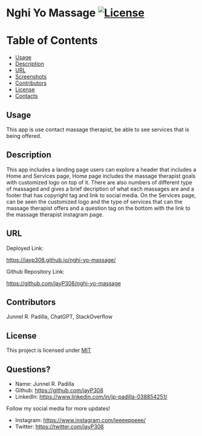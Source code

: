 # Nghi Yo Massage [![License](https://img.shields.io/badge/License-MIT-blue.svg)](https://opensource.org/licenses/MIT)

# Table of Contents
* [Usage](#usage)
* [Description](#usage)
* [URL](#URL)
* [Screenshots](#Screenshots)
* [Contributors](#contributors)
* [License](#license)
* [Contacts](#contacts)
  
## Usage
This app is use contact massage therapist, be able to see services that is being offered.
  
## Description
This app includes a landing page users can explore a header that includes a Home and Services page, Home page includes the massage therapist goals with customized logo on top of it. There are also numbers of different type of massaged and gives a brief decription of what each massages are and a footer that has copyright tag and link to social media. On the Services page, can be seen the customized logo and the type of services that can the massage therapist offers and a question tag on the bottom with the link to the massage therapist instagram page.

## URL
Deployed Link:

https://jayp308.github.io/nghi-yo-massage/

Github Repository Link:

https://github.com/jayP308/nghi-yo-massage

## Contributors
Junnel R. Padilla, ChatGPT, StackOverflow
  
## License
This project is licensed under [MIT](https://opensource.org/licenses/MIT)

## Questions?
* Name: Junnel R. Padilla
* Github: https://github.com/jayP308
* LinkedIn: https://www.linkedin.com/in/jp-padilla-038854251/

Follow my social media for more updates!
* Instagram: https://www.instagram.com/jeeeeppeee/
* Twitter: https://twitter.com/jayP308